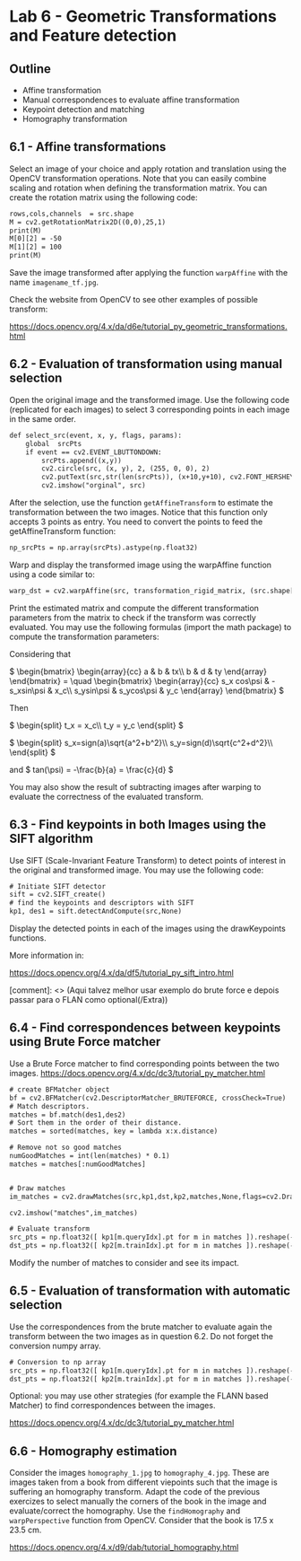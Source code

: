 # Lab 6 - Geometric Transformations and Feature detection 

## Outline
* Affine transformation
* Manual correspondences to evaluate affine transformation
* Keypoint detection and matching
* Homography transformation

## 6.1 - Affine transformations
Select an image of your choice and apply rotation and translation using the OpenCV transformation operations. Note that you can easily combine scaling and rotation when defining the transformation matrix.
You can create the rotation matrix using the following code:
```html
rows,cols,channels  = src.shape
M = cv2.getRotationMatrix2D((0,0),25,1)
print(M)
M[0][2] = -50
M[1][2] = 100
print(M) 
```
Save the image transformed after applying the function `warpAffine` with the name `imagename_tf.jpg`.

Check the website from OpenCV to see other examples of possible transform:

https://docs.opencv.org/4.x/da/d6e/tutorial_py_geometric_transformations.html

## 6.2 - Evaluation of transformation using manual selection
Open the original image and the transformed image. Use the following code (replicated for each images) to select 3 corresponding points in each image in the same order.
```html
def select_src(event, x, y, flags, params):
    global  srcPts
    if event == cv2.EVENT_LBUTTONDOWN:
        srcPts.append((x,y))
        cv2.circle(src, (x, y), 2, (255, 0, 0), 2)
        cv2.putText(src,str(len(srcPts)), (x+10,y+10), cv2.FONT_HERSHEY_SIMPLEX, 0.5, (255, 0, 0))
        cv2.imshow("orginal", src)
```
After the selection, use the function `getAffineTransform` to estimate the transformation between the two images. Notice that this function only accepts 3 points as entry.
You need to convert the points to feed the getAffineTransform function:
```html
np_srcPts = np.array(srcPts).astype(np.float32)
```

Warp and display the transformed image using the warpAffine  function using a code similar to:
```html
warp_dst = cv2.warpAffine(src, transformation_rigid_matrix, (src.shape[1], src.shape[0]))
```

Print the estimated matrix and compute the different transformation parameters from the matrix to check if the transform was correctly evaluated. 
You may use the following formulas (import the math package) to compute the transformation parameters:

Considering that

$`
\begin{bmatrix}
\begin{array}{cc} 
a & b & tx\\
b & d & ty
\end{array}
\end{bmatrix} = 
\quad
\begin{bmatrix}
\begin{array}{cc} 
s_x cos\psi & -s_xsin\psi & x_c\\
s_ysin\psi & s_ycos\psi & y_c
\end{array}
\end{bmatrix} 
`$

Then 

$`
\begin{split}
t_x = x_c\\
t_y = y_c
\end{split}
`$

$`
\begin{split}
s_x=sign(a)\sqrt{a^2+b^2}\\
s_y=sign(d)\sqrt{c^2+d^2}\\
\end{split}
`$

and
$`
tan(\psi) = -\frac{b}{a} = \frac{c}{d}
`$
 
You may also show the result of subtracting images after warping to evaluate the correctness of the evaluated transform.

## 6.3 - Find keypoints in both Images using the SIFT algorithm 
Use SIFT (Scale-Invariant Feature Transform) to detect points of interest in the original and transformed image.
You may use the following code:
```html
# Initiate SIFT detector
sift = cv2.SIFT_create()
# find the keypoints and descriptors with SIFT
kp1, des1 = sift.detectAndCompute(src,None)
```

Display the detected points in each of the images using the drawKeypoints functions.

More information in:

https://docs.opencv.org/4.x/da/df5/tutorial_py_sift_intro.html

[comment]: <> (Aqui talvez melhor usar exemplo do brute force e depois passar para o FLAN como optional(/Extra))
## 6.4 - Find correspondences between keypoints using Brute Force matcher
Use a Brute Force matcher to find corresponding points between the two images.
https://docs.opencv.org/4.x/dc/dc3/tutorial_py_matcher.html
```html
# create BFMatcher object
bf = cv2.BFMatcher(cv2.DescriptorMatcher_BRUTEFORCE, crossCheck=True)
# Match descriptors.
matches = bf.match(des1,des2)
# Sort them in the order of their distance.
matches = sorted(matches, key = lambda x:x.distance)

# Remove not so good matches
numGoodMatches = int(len(matches) * 0.1)
matches = matches[:numGoodMatches]


# Draw matches
im_matches = cv2.drawMatches(src,kp1,dst,kp2,matches,None,flags=cv2.DrawMatchesFlags_NOT_DRAW_SINGLE_POINTS)

cv2.imshow("matches",im_matches)

# Evaluate transform
src_pts = np.float32([ kp1[m.queryIdx].pt for m in matches ]).reshape(-1,1,2)
dst_pts = np.float32([ kp2[m.trainIdx].pt for m in matches ]).reshape(-1,1,2)
```
Modify the number of matches to consider and see its impact.

## 6.5 - Evaluation of transformation with automatic selection
Use the correspondences from the brute matcher to evaluate again the transform between the two images as in question 6.2. Do not forget the conversion numpy array.
```html
# Conversion to np array
src_pts = np.float32([ kp1[m.queryIdx].pt for m in matches ]).reshape(-1,1,2)
dst_pts = np.float32([ kp2[m.trainIdx].pt for m in matches ]).reshape(-1,1,2)
```

Optional: you may use other strategies (for example the FLANN based Matcher) to find correspondences between the images.

https://docs.opencv.org/4.x/dc/dc3/tutorial_py_matcher.html


## 6.6 - Homography estimation 	
Consider the images `homography_1.jpg` to `homography_4.jpg`. 
These are images taken from a book from different viepoints such that the image is suffering an homography transform.
Adapt the code of the previous exercizes to select manually the corners of the book in the image and evaluate/correct the homography.
Use the `findHomography` and `warpPerspective` function from OpenCV.
Consider that the book is 17.5 x 23.5 cm.

https://docs.opencv.org/4.x/d9/dab/tutorial_homography.html
